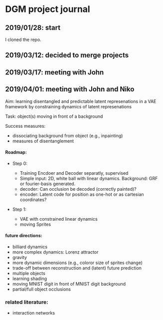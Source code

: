 # DGM project journal

## 2019/01/28: start

I cloned the repo.


## 2019/03/12: decided to merge projects

## 2019/03/17: meeting with John

## 2019/04/01: meeting with John and Niko

Aim: learning disentangled and predictable latent represenations in a VAE framework by constraining dynamics of latent represenations

Task: object(s) moving in front of a background

Success measures:
- dissociating background from object (e.g., inpainting)
- measures of disentanglement

#### Roadmap:
- Step 0:
  - Training Encdoer and Decoder separatly, supervised
  - Simple input: 2D, white ball with linear dynamics. Background: GRF or fourier-basis generated.
  - decoder: Can occlusion be decoded (correctly painted)?
  - encoder: Latent code for position as one-hot or as cartesian coordinates?

- Step 1:
  - VAE with constrained linear dynamics
  - moving Sprites


#### future directions:
- billiard dynamics
- more complex dynamics: Lorenz attractor
- gravity
- more dynamic dimensions (e.g., coloror  size of sprites change)
- trade-off between reconstruction and (latent) future prediction
- multiple objects
- learning shading
- moving MNIST digit in front of MNIST digit background
- partial/full object occlusions

### related literature:
- interaction networks
